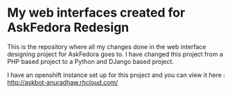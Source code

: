 My web interfaces created for AskFedora Redesign
================================================

This is the repository where all my changes done in the web interface designing project for AskFedora goes to. I have changed this project from a PHP based project to a Python and DJango based project.

I have an openshift instance set up for this project and you can view it here : http://askbot-anuradhaw.rhcloud.com/

